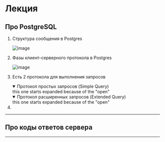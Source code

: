 # Лекция

## Про PostgreSQL
1. Структура сообщения в Postgres
   
   ![image](https://github.com/Flict-dev/Handbook/assets/76905733/db7a3fe3-765b-4757-9f65-9581ecf8c4bf)
2. Фазы клиент-серверного протокола в Postgres
 
   ![image](https://github.com/Flict-dev/Handbook/assets/76905733/620b44c8-c952-4427-af9e-fdbfd3a8a3e4)
3. Есть 2 протокола для выполнения запросов
   
   <details open>
   <summary>Протокол простых запросов (Simple Query)</summary>
   this one starts expanded because of the "open"
   </details>
   <details open>
   <summary>Протокол расширенных запросов (Extended Query)</summary>
   this one starts expanded because of the "open"
   </details>
6. 
---

## Про коды ответов сервера
---
